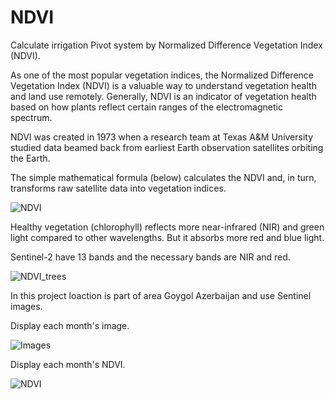 # NDVI

Calculate irrigation Pivot system by Normalized Difference Vegetation Index (NDVI).

As one of the most popular vegetation indices, the Normalized Difference Vegetation Index (NDVI) is a valuable way to understand vegetation health and land use remotely.
Generally, NDVI is an indicator of vegetation health based on how plants reflect certain ranges of the electromagnetic spectrum.

NDVI was created in 1973 when a research team at Texas A&M University studied data beamed back from earliest Earth observation satellites orbiting the Earth.

The simple mathematical formula (below) calculates the NDVI and, in turn, transforms raw satellite data into vegetation indices.

![NDVI](https://user-images.githubusercontent.com/62169942/170890178-9de7ef3e-cb6a-46d7-bf8d-9d1e1591b191.png)


Healthy vegetation (chlorophyll) reflects more near-infrared (NIR) and green light compared to other wavelengths. But it absorbs more red and blue light.

Sentinel-2 have 13 bands and the necessary bands are NIR and red.

![NDVI_trees](https://user-images.githubusercontent.com/62169942/170891691-e066a1d8-09ca-4f72-9c2f-6b39a313cf0f.png)


In this project loaction is part of area Goygol Azerbaijan and use Sentinel images.

Display each month's image.

![Images](https://user-images.githubusercontent.com/62169942/170891623-de6e4caf-b294-45d6-9a74-618e61f57296.png)

Display each month's NDVI.

![NDVI](https://user-images.githubusercontent.com/62169942/170891653-548108c7-ac10-4aee-8760-35fda69ba0b7.png)



